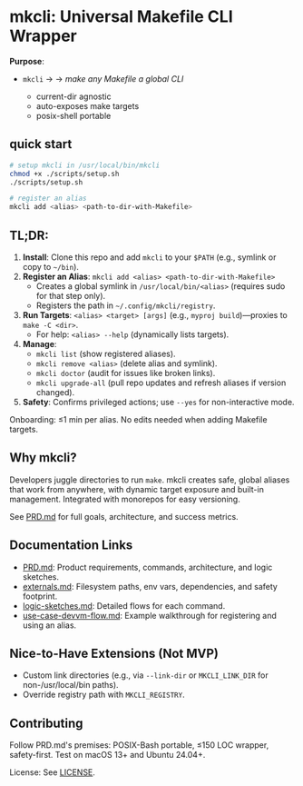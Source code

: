 # mkcli: Universal Makefile CLI Wrapper

**Purpose**: 
- `mkcli` -> -> *make any Makefile a global CLI*

   -  current-dir agnostic      
   -  auto-exposes make targets 
   -  posix-shell portable      

## quick start

```bash
# setup mkcli in /usr/local/bin/mkcli
chmod +x ./scripts/setup.sh
./scripts/setup.sh
```

```bash
# register an alias
mkcli add <alias> <path-to-dir-with-Makefile>
```

## TL;DR:

1. **Install**: Clone this repo and add `mkcli` to your `$PATH` (e.g., symlink or copy to `~/bin`).
2. **Register an Alias**: `mkcli add <alias> <path-to-dir-with-Makefile>`  
   - Creates a global symlink in `/usr/local/bin/<alias>` (requires sudo for that step only).  
   - Registers the path in `~/.config/mkcli/registry`.
3. **Run Targets**: `<alias> <target> [args]` (e.g., `myproj build`)—proxies to `make -C <dir>`.  
   - For help: `<alias> --help` (dynamically lists targets).  
4. **Manage**:  
   - `mkcli list` (show registered aliases).  
   - `mkcli remove <alias>` (delete alias and symlink).  
   - `mkcli doctor` (audit for issues like broken links).  
   - `mkcli upgrade-all` (pull repo updates and refresh aliases if version changed).  
5. **Safety**: Confirms privileged actions; use `--yes` for non-interactive mode.

Onboarding: ≤1 min per alias. No edits needed when adding Makefile targets.

## Why mkcli?
Developers juggle directories to run `make`. mkcli creates safe, global aliases that work from anywhere, with dynamic target exposure and built-in management. Integrated with monorepos for easy versioning.

See [PRD.md](docs/PRD.md) for full goals, architecture, and success metrics.

## Documentation Links
- [PRD.md](docs/PRD.md): Product requirements, commands, architecture, and logic sketches.
- [externals.md](docs/externals.md): Filesystem paths, env vars, dependencies, and safety footprint.
- [logic-sketches.md](docs/logic-sketches.md): Detailed flows for each command.
- [use-case-devvm-flow.md](docs/use-case-devvm-flow.md): Example walkthrough for registering and using an alias.

## Nice-to-Have Extensions (Not MVP)
- Custom link directories (e.g., via `--link-dir` or `MKCLI_LINK_DIR` for non-/usr/local/bin paths).
- Override registry path with `MKCLI_REGISTRY`.

## Contributing
Follow PRD.md's premises: POSIX-Bash portable, ≤150 LOC wrapper, safety-first. Test on macOS 13+ and Ubuntu 24.04+.

License: See [LICENSE](LICENSE). 
